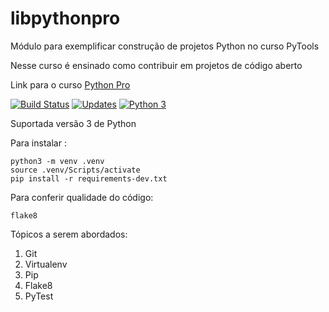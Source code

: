 # libpythonpro
Módulo para exemplificar construção de projetos Python no curso PyTools

Nesse curso é ensinado como contribuir em projetos de código aberto

Link para o curso [Python Pro](https://www.pythonpro.br/)

[![Build Status](https://travis-ci.org/jefersonbernardes/libpythonpro.svg?branch=master)](https://travis-ci.org/jefersonbernardes/libpythonpro)
[![Updates](https://pyup.io/repos/github/jefersonbernardes/libpythonpro/shield.svg)](https://pyup.io/repos/github/jefersonbernardes/libpythonpro/)
[![Python 3](https://pyup.io/repos/github/jefersonbernardes/libpythonpro/python-3-shield.svg)](https://pyup.io/repos/github/jefersonbernardes/libpythonpro/)

Suportada versão 3 de Python

Para instalar :

```console
python3 -m venv .venv
source .venv/Scripts/activate
pip install -r requirements-dev.txt
```

Para conferir qualidade do código:
```console
flake8
```

Tópicos a serem abordados:
1. Git
2. Virtualenv
3. Pip
4. Flake8
5. PyTest
